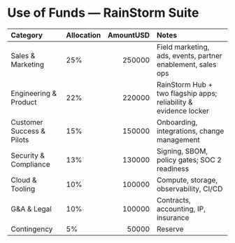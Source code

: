 # Use of Funds — RainStorm Suite

| Category                  | Allocation   |   AmountUSD | Notes                                                            |
|:--------------------------|:-------------|------------:|:-----------------------------------------------------------------|
| Sales & Marketing         | 25%          |      250000 | Field marketing, ads, events, partner enablement, sales ops      |
| Engineering & Product     | 22%          |      220000 | RainStorm Hub + two flagship apps; reliability & evidence locker |
| Customer Success & Pilots | 15%          |      150000 | Onboarding, integrations, change management                      |
| Security & Compliance     | 13%          |      130000 | Signing, SBOM, policy gates; SOC 2 readiness                     |
| Cloud & Tooling           | 10%          |      100000 | Compute, storage, observability, CI/CD                           |
| G&A & Legal               | 10%          |      100000 | Contracts, accounting, IP, insurance                             |
| Contingency               | 5%           |       50000 | Reserve                                                          |